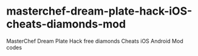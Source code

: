 # masterchef-dream-plate-hack-iOS-cheats-diamonds-mod
MasterChef Dream Plate Hack free diamonds Cheats iOS Android Mod codes
